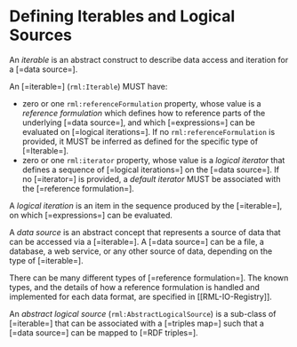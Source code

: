 # Defining Iterables and Logical Sources

An <dfn>iterable</dfn> is an abstract construct to describe data access and iteration for a [=data source=].

An [=iterable=] (`rml:Iterable`) MUST have:
* zero or one `rml:referenceFormulation` property, whose value is a <dfn>reference formulation</dfn> which defines how to reference parts of the underlying [=data source=], and which [=expressions=] can be evaluated on [=logical iterations=]. If no `rml:referenceFormulation` is provided, it MUST be inferred as defined for the specific type of [=Iterable=].
* zero or one `rml:iterator` property, whose value is a <dfn data-lt="iterator">logical iterator</dfn> that defines a sequence of [=logical iterations=] on the [=data source=]. If no [=iterator=] is provided, a <dfn class="lint-ignore">default iterator</dfn> MUST be associated with the [=reference formulation=].

A <dfn data-lt="iteration">logical iteration</dfn> is an item in the sequence produced by the [=iterable=], on which [=expressions=] can be evaluated.

A <dfn>data source</dfn> is an abstract concept that represents a source of data that can be accessed via a [=iterable=]. A [=data source=] can be a file, a database, a web service, or any other source of data, depending on the type of [=iterable=].

<aside class="note">
There can be many different types of [=reference formulation=]. The known types, and the details of how a reference formulation is handled and implemented for each data format, are specified in [[RML-IO-Registry]].
</aside>

An <dfn data-lt="abstract logical source|logical source">abstract logical source</dfn> (`rml:AbstractLogicalSource`) is a sub-class of [=iterable=] that can be associated with a [=triples map=] such that a [=data source=] can be mapped to [=RDF triples=].
